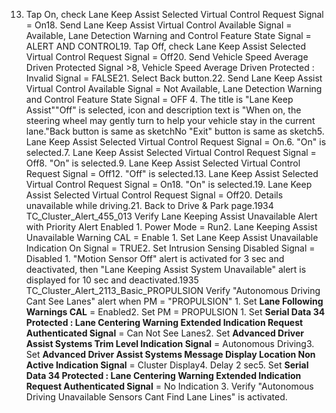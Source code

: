 13. Tap On, check Lane Keep Assist Selected Virtual Control Request Signal = On18. Send Lane Keep Assist Virtual Control Available Signal = Available, Lane Detection Warning and Control Feature State Signal = ALERT AND CONTROL19. Tap Off, check Lane Keep Assist Selected Virtual Control Request Signal = Off20. Send Vehicle Speed Average Driven Protected Signal >8, Vehicle Speed Average Driven Protected : Invalid Signal = FALSE21. Select Back button.22. Send Lane Keep Assist Virtual Control Available Signal = Not Available, Lane Detection Warning and Control Feature State Signal = OFF 4. The title is "Lane Keep Assist""Off" is selected, icon and description text is "When on, the steering wheel may gently turn to help your vehicle stay in the current lane."Back button is same as sketchNo "Exit" button is same as sketch5. Lane Keep Assist Selected Virtual Control Request Signal = On.6. "On" is selected.7. Lane Keep Assist Selected Virtual Control Request Signal = Off8. "On" is selected.9. Lane Keep Assist Selected Virtual Control Request Signal = Off12. "Off" is selected.13. Lane Keep Assist Selected Virtual Control Request Signal = On18. "On" is selected.19. Lane Keep Assist Selected Virtual Control Request Signal = Off20. Details unavailable while driving.21. Back to Drive & Park page.1934 TC_Cluster_Alert_455_013 Verify Lane Keeping Assist Unavailable Alert with Priority Alert Enabled 1. Power Mode = Run2. Lane Keeping Assist Unavailable Warning CAL = Enable 1. Set Lane Keep Assist Unavailable Indication On Signal = TRUE2. Set Intrusion Sensing Disabled Signal = Disabled 1. "Motion Sensor Off" alert is activated for 3 sec and deactivated, then "Lane Keeping Assist System Unavailable" alert is displayed for 10 sec and deactivated.1935 TC_Cluster_Alert_2113_Basic_PROPULSION Verify "Autonomous Driving Cant See Lanes" alert when PM = "PROPULSION" 1. Set **Lane Following Warnings CAL** = Enabled2. Set PM = PROPULSION 1. Set **Serial Data 34 Protected : Lane Centering Warning Extended Indication Request Authenticated Signal** = Can Not See Lanes2. Set **Advanced Driver Assist Systems Trim Level Indication Signal** = Autonomous Driving3. Set **Advanced Driver Assist Systems Message Display Location Non Active Indication Signal** = Cluster Display4. Delay 2 sec5. Set **Serial Data 34 Protected : Lane Centering Warning Extended Indication Request Authenticated Signal** = No Indication 3. Verify "Autonomous Driving Unavailable Sensors Cant Find Lane Lines" is activated.
